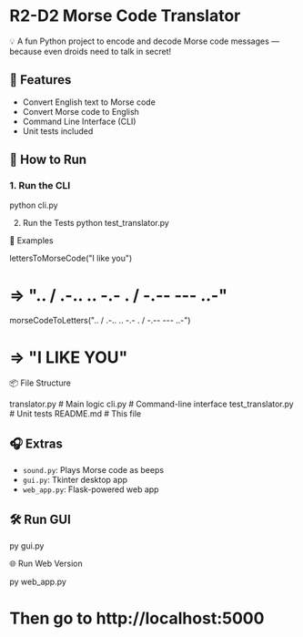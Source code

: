 # R2-D2 Morse Code Translator

💡 A fun Python project to encode and decode Morse code messages — because even droids need to talk in secret!

## 🔧 Features
- Convert English text to Morse code
- Convert Morse code to English
- Command Line Interface (CLI)
- Unit tests included

## 🚀 How to Run

### 1. Run the CLI
python cli.py

2. Run the Tests
python test_translator.py

🧪 Examples

lettersToMorseCode("I like you")
# => ".. / .-.. .. -.- . / -.-- --- ..-"

morseCodeToLetters(".. / .-.. .. -.- . / -.-- --- ..-")
# => "I LIKE YOU"

📦 File Structure

translator.py        # Main logic
cli.py               # Command-line interface
test_translator.py   # Unit tests
README.md            # This file

## 🎧 Extras

- `sound.py`: Plays Morse code as beeps
- `gui.py`: Tkinter desktop app
- `web_app.py`: Flask-powered web app

## 🛠️ Run GUI
py gui.py

🌐 Run Web Version

py web_app.py
# Then go to http://localhost:5000
